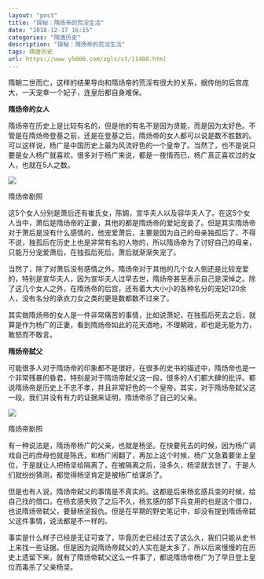 ```yaml
---
layout: "post"
title: "探秘：隋炀帝的荒淫生活"
date: "2018-12-17 16:15"
categories: "隋唐历史"
description: "探秘：隋炀帝的荒淫生活"
tags: 隋唐历史
url: https://www.y5000.com/zgls/st/11408.html
---
```






隋朝二世而亡，这样的结果导向和隋炀帝的荒淫有很大的关系，据传他的后宫庞大，一天宠幸一个妃子，连皇后都自身难保。

**隋炀帝的女人**

隋炀帝在历史上是比较有名的，但是他的有名不是因为贤能，而是因为太好色。不管是在隋炀帝登基之前，还是在登基之后，隋炀帝的女人都可以说是数不胜数的。可以这样说，杨广是中国历史上最为风流好色的一个皇帝了。当然了，也不是说只要是女人杨广就喜欢，很多对于杨广来说，都是一夜情而已，杨广真正喜欢过的女人，也就在5人之数。

![](https://img.y5000.com/uploads/allimg/170119/09204U156-0.jpg)

隋炀帝剧照

这5个女人分别是萧后还有崔氏女，陈婤，宣华夫人以及容华夫人了。在这5个女人当中，萧后是隋炀帝的正妻，其他的都是隋炀帝的爱妃宠妾了。但是其实隋炀帝对于萧后是没有什么感情的，他宠爱萧后，主要是因为自己的母亲独孤后了，不得不说，独孤后在历史上也是非常有名的人物的，所以隋炀帝为了讨好自己的母亲，只能万分宠爱萧后，在独孤后死后，萧后就渐渐失宠了。

当然了，除了对萧后没有感情之外，隋炀帝对于其他的几个女人倒还是比较宠爱的，特别是宣华夫人，因为宣华夫人过早去世，隋炀帝甚至表示自己是深悼之。除了这几个女人之外，在隋炀帝的后宫，还有着大大小小的各种名分的宠妃120余人，没有名分的承衣刀女之类的更是数都数不过来了。

其实做隋炀帝的女人是一件非常痛苦的事情，比如说萧妃，在独孤后死去之后，就算是作为杨广的正妻，看到隋炀帝如此的花天酒地，不理朝政，却也是无能为力，敢怒而不敢言。

**隋炀帝弑父**

可能很多人对于隋炀帝的印象都不是很好，在很多的史书的描述中，隋炀帝也是一个非常残暴的昏君，特别是对于隋炀帝弑父这一段，很多的人们都大肆的批评。都说隋炀帝是历史上不忠不孝，并且非常好色的一个皇帝，其实，对于隋炀帝弑父这一段，我们并没有有力的证据来证明，隋炀帝杀了自己的父亲。

![](https://img.y5000.com/uploads/allimg/170119/09204V951-1.jpg)

隋炀帝剧照

有一种说法是，隋炀帝杨广的父亲，也就是杨坚。在快要死去的时候，因为杨广调戏自己的庶母也就是陈氏，和杨广闹翻了，再加上这个时候，杨广又急着要坐上皇位，于是就让人把杨坚给隔离了，在被隔离之后，没多久，杨坚就去世了，于是人们就纷纷猜测，都觉得杨坚肯定是被杨广给谋杀了。

但是也有人说，隋炀帝弑父的事情是不真实的。这都是后来杨玄感兵变的时候，给自己找的借口。在杨玄感失败了之后不久，杨玄感的部下兵变用的也是这个借口，也说隋炀帝弑父，要替杨坚报仇。但是在早期的野史笔记中，却没有提到隋炀帝弑父这件事情，说法都是不一样的。

事实是什么样子已经是无证可查了，毕竟历史已经过去了这么久，我们只能从史书上来找一些证据。但是因为说隋炀帝弑父的人实在是太多了，所以后来慢慢的在历史上遗留下来，就有了隋炀帝弑父这么一件事了，都说隋炀帝杨广为了早日登上皇位而毒杀了父亲杨坚。
